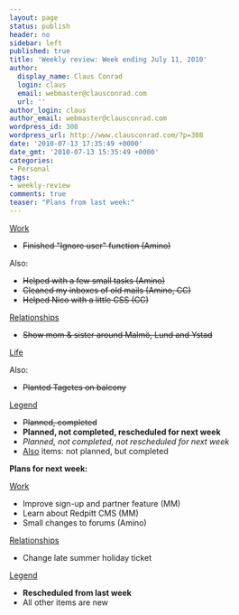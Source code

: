 ```yaml
---
layout: page
status: publish
header: no
sidebar: left
published: true
title: 'Weekly review: Week ending July 11, 2010'
author:
  display_name: Claus Conrad
  login: claus
  email: webmaster@clausconrad.com
  url: ''
author_login: claus
author_email: webmaster@clausconrad.com
wordpress_id: 308
wordpress_url: http://www.clausconrad.com/?p=308
date: '2010-07-13 17:35:49 +0000'
date_gmt: '2010-07-13 15:35:49 +0000'
categories:
- Personal
tags:
- weekly-review
comments: true
teaser: "Plans from last week:"
---
```

<u>Work</u>

*   <del>Finished "Ignore user" function (Amino)</del>

Also:

*   <del>Helped with a few small tasks (Amino)</del>
*   <del>Cleaned my inboxes of old mails (Amino, CC)</del>
*   <del>Helped Nico with a little CSS (CC)</del>

<u>Relationships</u>

*   <del>Show mom & sister around Malmö, Lund and Ystad</del>

<u>Life</u>

Also:

*   <del>Planted Tagetes on balcony</del>

<u>Legend</u>

*   <del>Planned, completed</del>
*   **Planned, not completed, rescheduled for next week**
*   _Planned, not completed, not rescheduled for next week_
*   <u>Also</u> items: not planned, but completed

<a id="next-week"></a>**Plans for next week:**

<u>Work</u>

*   Improve sign-up and partner feature (MM)
*   Learn about Redpitt CMS (MM)
*   Small changes to forums (Amino)

<u>Relationships</u>

*   Change late summer holiday ticket

<u>Legend</u>

*   **Rescheduled from last week**
*   All other items are new
